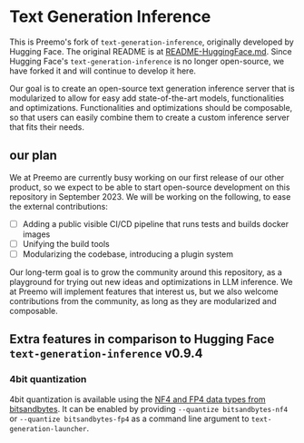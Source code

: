 # Text Generation Inference

This is Preemo's fork of `text-generation-inference`, originally developed by Hugging Face. The original README is at [README-HuggingFace.md](README-HuggingFace.md). Since Hugging Face's `text-generation-inference` is no longer open-source, we have forked it and will continue to develop it here.


Our goal is to create an open-source text generation inference server that is modularized to allow for easy add state-of-the-art models, functionalities and optimizations. Functionalities and optimizations should be composable, so that users can easily combine them to create a custom inference server that fits their needs.

## our plan

We at Preemo are currently busy working on our first release of our other product, so we expect to be able to start open-source development on this repository in September 2023. We will be working on the following, to ease the external contributions:

- [ ] Adding a public visible CI/CD pipeline that runs tests and builds docker images
- [ ] Unifying the build tools
- [ ] Modularizing the codebase, introducing a plugin system

Our long-term goal is to grow the community around this repository, as a playground for trying out new ideas and optimizations in LLM inference. We at Preemo will implement features that interest us, but we also welcome contributions from the community, as long as they are modularized and composable.

## Extra features in comparison to Hugging Face `text-generation-inference` v0.9.4

### 4bit quantization

4bit quantization is available using the [NF4 and FP4 data types from bitsandbytes](https://arxiv.org/pdf/2305.14314.pdf). It can be enabled by providing `--quantize bitsandbytes-nf4` or `--quantize bitsandbytes-fp4` as a command line argument to `text-generation-launcher`.
